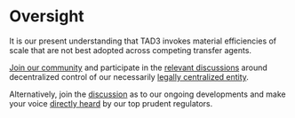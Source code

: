 # Oversight

It is our present understanding that TAD3 invokes material efficiencies of scale that are not best adopted across competing transfer agents.

[Join our community](https://join.jfwooten4.com) and participate in the [relevant discussions](https://discord.com/channels/1102309240145707049/1102309241026515065/1202363260951871508) around decentralized control of our necessarily [legally centralized entity](https://www.sec.gov/edgar/browse/?CIK=0001846058).

Alternatively, join the [discussion](https://linktr.ee/takingstockpodcast) as to our ongoing developments and make your voice [directly heard](https://discord.com/channels/1102309240145707049/1138950855782047775) by our top prudent regulators.
